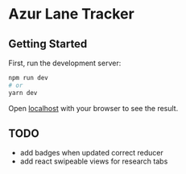# Azur Lane Tracker

## Getting Started

First, run the development server:

```bash
npm run dev
# or
yarn dev
```

Open [localhost](http://localhost:3000) with your browser to see the result.

## TODO

* add badges when updated correct reducer
* add react swipeable views for research tabs
